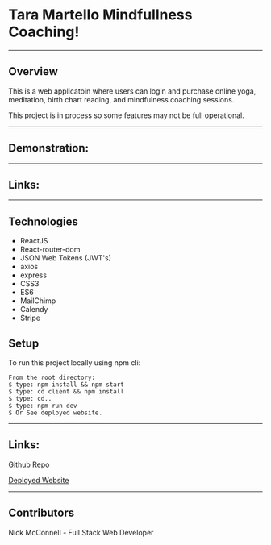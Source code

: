 # Tara Martello Mindfullness Coaching!
___

## Overview

This is a web applicatoin where users can login and purchase online yoga, meditation, birth chart reading, and mindfulness coaching sessions.

This project is in process so some features may not be full operational.

___

## Demonstration:
___

## Links:
___

## Technologies
* ReactJS
* React-router-dom
* JSON Web Tokens (JWT's)
* axios
* express
* CSS3
* ES6
* MailChimp
* Calendy
* Stripe

	
## Setup
To run this project locally using npm cli:
```
From the root directory:
$ type: npm install && npm start
$ type: cd client && npm install
$ type: cd..
$ type: npm run dev
$ Or See deployed website.  
```
___

## Links:

[Github Repo](https://github.com/nicholasmcconnell/todo)

[Deployed Website](https://nmcconnell-todo.herokuapp.com/)
___

## Contributors

Nick McConnell - Full Stack Web Developer

